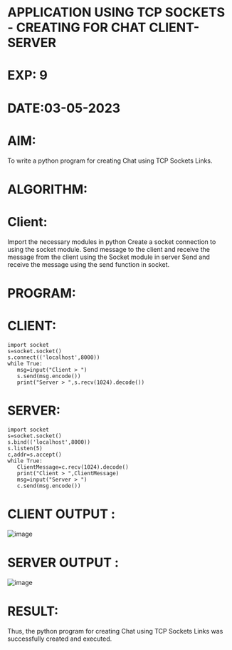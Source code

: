 # APPLICATION USING TCP SOCKETS - CREATING FOR CHAT CLIENT-SERVER
# EXP: 9
# DATE:03-05-2023
# AIM:
To write a python program for creating Chat using TCP Sockets Links.

# ALGORITHM:
# Client:
Import the necessary modules in python
Create a socket connection to using the socket module.
Send message to the client and receive the message from the client using the Socket module in server
Send and receive the message using the send function in socket.
# PROGRAM:
# CLIENT:
```
import socket
s=socket.socket()
s.connect(('localhost',8000))
while True:
   msg=input("Client > ")
   s.send(msg.encode())
   print("Server > ",s.recv(1024).decode())
```
# SERVER:
```
import socket
s=socket.socket()
s.bind(('localhost',8000))
s.listen(5)
c,addr=s.accept()
while True:
   ClientMessage=c.recv(1024).decode()
   print("Client > ",ClientMessage)
   msg=input("Server > ")
   c.send(msg.encode())
```
# CLIENT OUTPUT :
![image](https://github.com/DhanushPalani/EX-NO-9/assets/121594640/7a1ae7c2-85c3-48f3-99ef-8e0cd8891521)

# SERVER OUTPUT :
![image](https://github.com/DhanushPalani/EX-NO-9/assets/121594640/18d54810-4593-4b1a-ade7-889aae7943cb)

# RESULT:
Thus, the python program for creating Chat using TCP Sockets Links was successfully created and executed.
